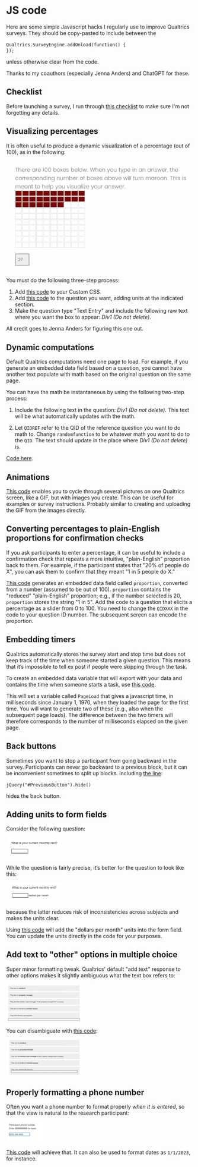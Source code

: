 # JS code
Here are some simple Javascript hacks I regularly use to improve
Qualtrics surveys. They should be copy-pasted to include between the 

```
Qualtrics.SurveyEngine.addOnload(function() {
});
```
unless otherwise clear from the code. 

Thanks to my coauthors (especially Jenna Anders) and ChatGPT for these. 

## Checklist
Before launching a survey, I run through [this checklist](checklist.md) to make sure I'm not forgetting any details. 

## Visualizing percentages
It is often useful to produce a dynamic visualization of a percentage
(out of 100), as in the following: 


![](/q-js/screenshots-for-readme/dynamic-pct.png "Dynamic Percentage")

You must do the following three-step process: 
1. Add [this code](dynamic-pct-css.css) to your Custom CSS. 
2. Add [this code](dynamic-pct-js.js) to the question you want,
   adding units at the indicated section. 
3. Make the question type "Text Entry" and include the following raw text where you want the box to appear: 
*Div1 (Do not delete)*. 

All credit goes to Jenna Anders for figuring this one out. 

## Dynamic computations
Default Qualtrics computations need one page to load. For example, if you
generate an embedded data field based on a question, you cannot have
another text populate with math based on the original question on the
same page. 

You can have the math be instantaneous by using the following two-step process: 
1. Include the following text in the question: *Div1 (Do not delete)*. This text will be what automatically updates with the math. 

2. Let `QIDREF` refer to the QID of the reference question you want to do
math to. Change `randomfunction` to be whatever math you want to do to
the `QID`. The text should update in the place where *Div1 (Do not
delete)* is. 

[Code here](instant-math.js). 

## Animations 
[This code](animation.js) enables you to cycle through several pictures on one Qualtrics
screen, like a GIF, but with images you create. This can be
useful for examples or survey instructions. Probably similar to creating and uploading the GIF from the images directly. 

## Converting percentages to plain-English proportions for confirmation checks

If you ask participants to enter a percentage, it can be useful to
include a confirmation check that repeats a more intuitive, "plain-English" proportion
back to them. For example, if the participant states that "20% of people do X", you can ask them to
confirm that they meant "1 in 5 people do X."

[This code](odds.js) generates an embedded data field called `proportion`, converted from a number (assumed to be out of 100). `proportion` contains the "reduced" "plain-English" proportion; e.g., if the number selected is 20, `proportion` stores the string "1 in 5". Add the code
to a question that elicits a percentage as a slider from 0 to 100. You
need to change the `QIDXXX` in the code to your question ID number. The subsequent
screen can encode the proportion. 

## Embedding timers
Qualtrics automatically stores the survey start and stop time but does not
keep track of the time when someone started a given question. This
means that it’s impossible to tell ex post if people were skipping
through the task. 

To create an embedded data variable that will export with your data and contains the time when someone starts a task, use [this code](pageload.js). 

This will set a variable called `PageLoad` that gives a javascript time,
in milliseconds since January 1, 1970, when they loaded the page
for the first time. You will want to generate two of these (e.g., also
when the subsequent page loads). The difference between the two timers will therefore corresponds to the
number of milliseconds elapsed on the given page. 

## Back buttons
Sometimes you want to stop a participant from going backward in the
survey. Participants can never go backward to a previous block, but it
can be inconvenient sometimes to split up blocks. Including [the line](backbutton.js):
```
jQuery("#PreviousButton").hide()
```
hides the back button. 

## Adding units to form fields
Consider the following question: 

<img src="/q-js/screenshots-for-readme/rent.png" alt="Rent without units" style="width:30%;">

While the question is fairly precise, it’s better for the question to look like this: 

<img src="/q-js/screenshots-for-readme/rent_units.png" alt="Rent with units" style="width:30%;">

because the latter reduces risk of inconsistencies across subjects and
makes the units clear. 

Using [this code](units.js) will add the "dollars per month" units into the form
field. You can update the units directly in the code for your
purposes. 

## Add text to "other" options in multiple choice
Super minor formatting tweak.  Qualtrics' default "add text" response to other options makes it
slightly ambiguous what the text box refers to:

<img src="/q-js/screenshots-for-readme/text-default.png" alt="Rent without units" style="width:40%;">

You can disambiguate with [this code](disambiguate-text.js): 

<img src="/q-js/screenshots-for-readme/text-updated.png" alt="Rent without units" style="width:40%;">


## Properly formatting a phone number
Often you want a phone number to format properly *when it is entered*, so
that the view is natural to the research participant:

<img src="/q-js/screenshots-for-readme/phone-number.png" alt="Phone" style="width:20%;">

[This code](phone-numbers.js) will achieve that. It can also be used to format dates as
`1/1/2023`, for instance. 





